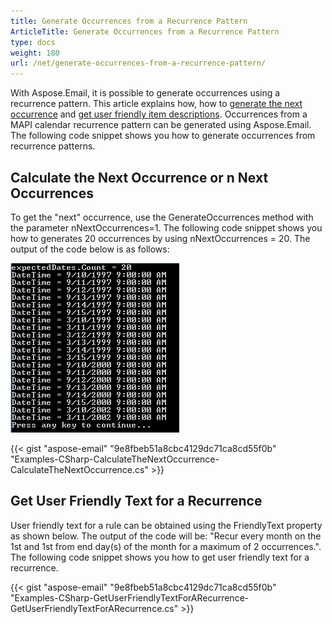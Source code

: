 ```yaml
---
title: Generate Occurrences from a Recurrence Pattern
ArticleTitle: Generate Occurrences from a Recurrence Pattern
type: docs
weight: 180
url: /net/generate-occurrences-from-a-recurrence-pattern/
---
```



With Aspose.Email, it is possible to generate occurrences using a recurrence pattern. This article explains how, how to [generate the next occurrence](#calculate-the-next-occurrence-or-n-next-occurrences) and [get user friendly item descriptions](#get-user-friendly-text-for-a-recurrence). Occurrences from a MAPI calendar recurrence pattern can be generated using Aspose.Email. The following code snippet shows you how to generate occurrences from recurrence patterns.


## **Calculate the Next Occurrence or n Next Occurrences**
To get the "next" occurrence, use the GenerateOccurrences method with the parameter nNextOccurrences=1. The following code snippet shows you how to generates 20 occurrences by using nNextOccurrences = 20. The output of the code below is as follows:

![todo:image_alt_text](generate-occurrences-from-a-recurrence-pattern_1.png)



{{< gist "aspose-email" "9e8fbeb51a8cbc4129dc71ca8cd55f0b" "Examples-CSharp-CalculateTheNextOccurrence-CalculateTheNextOccurrence.cs" >}}
## **Get User Friendly Text for a Recurrence**
User friendly text for a rule can be obtained using the FriendlyText property as shown below. The output of the code will be: "Recur every month on the 1st and 1st from end day(s) of the month for a maximum of 2 occurrences.". The following code snippet shows you how to get user friendly text for a recurrence.



{{< gist "aspose-email" "9e8fbeb51a8cbc4129dc71ca8cd55f0b" "Examples-CSharp-GetUserFriendlyTextForARecurrence-GetUserFriendlyTextForARecurrence.cs" >}}
